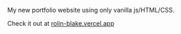 My new portfolio website using only vanilla js/HTML/CSS.

Check it out at [rolin-blake.vercel.app](https://rolin-blake.vercel.app)
